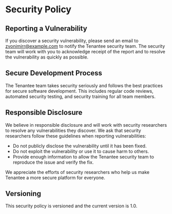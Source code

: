 # Security Policy

## Reporting a Vulnerability
If you discover a security vulnerability, please send an email to zvonimirr@example.com to notify the Tenantee security team. The security team will work with you to acknowledge receipt of the report and to resolve the vulnerability as quickly as possible.

## Secure Development Process
The Tenantee team takes security seriously and follows the best practices for secure software development. This includes regular code reviews, automated security testing, and security training for all team members.

## Responsible Disclosure
We believe in responsible disclosure and will work with security researchers to resolve any vulnerabilities they discover. We ask that security researchers follow these guidelines when reporting vulnerabilities:

- Do not publicly disclose the vulnerability until it has been fixed.
- Do not exploit the vulnerability or use it to cause harm to others.
- Provide enough information to allow the Tenantee security team to reproduce the issue and verify the fix.

We appreciate the efforts of security researchers who help us make Tenantee a more secure platform for everyone.

## Versioning
This security policy is versioned and the current version is 1.0.
